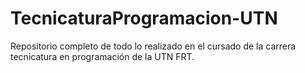 # TecnicaturaProgramacion-UTN
Repositorio completo de todo lo realizado en el cursado de la carrera tecnicatura en programación de la UTN FRT.
